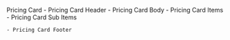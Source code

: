 Pricing Card
    - Pricing Card Header
    - Pricing Card Body
        - Pricing Card Items
            - Pricing Card Sub Items
            
    - Pricing Card Footer